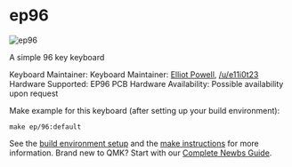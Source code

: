 # ep96

![ep96](https://imgur.com/PZ2C7a8)

A simple 96 key keyboard

Keyboard Maintainer: Keyboard Maintainer: [Elliot Powell](https://github.com/e11i0t23), [/u/e11i0t23](https://reddit.com/u/e11i0t23)  
Hardware Supported: EP96 PCB
Hardware Availability: Possible availability upon request   

Make example for this keyboard (after setting up your build environment):

    make ep/96:default

See the [build environment setup](https://docs.qmk.fm/#/getting_started_build_tools) and the [make instructions](https://docs.qmk.fm/#/getting_started_make_guide) for more information. Brand new to QMK? Start with our [Complete Newbs Guide](https://docs.qmk.fm/#/newbs).
